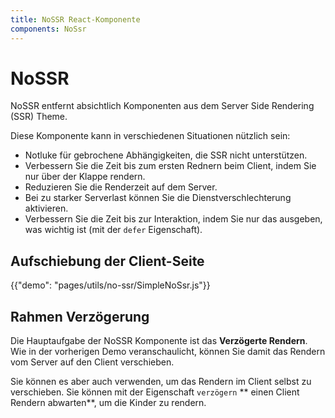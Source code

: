```yaml
---
title: NoSSR React-Komponente
components: NoSsr
---
```

# NoSSR

<p class="description">NoSSR entfernt absichtlich Komponenten aus dem Server Side Rendering (SSR) Theme.</p>

Diese Komponente kann in verschiedenen Situationen nützlich sein:

- Notluke für gebrochene Abhängigkeiten, die SSR nicht unterstützen.
- Verbessern Sie die Zeit bis zum ersten Rednern beim Client, indem Sie nur über der Klappe rendern.
- Reduzieren Sie die Renderzeit auf dem Server.
- Bei zu starker Serverlast können Sie die Dienstverschlechterung aktivieren.
- Verbessern Sie die Zeit bis zur Interaktion, indem Sie nur das ausgeben, was wichtig ist (mit der `defer` Eigenschaft).

## Aufschiebung der Client-Seite

{{"demo": "pages/utils/no-ssr/SimpleNoSsr.js"}}

## Rahmen Verzögerung

Die Hauptaufgabe der NoSSR Komponente ist das **Verzögerte Rendern**. Wie in der vorherigen Demo veranschaulicht, können Sie damit das Rendern vom Server auf den Client verschieben.

Sie können es aber auch verwenden, um das Rendern im Client selbst zu verschieben. Sie können mit der Eigenschaft `verzögern` ** einen Client Rendern abwarten**, um die Kinder zu rendern.